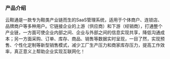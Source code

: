 ### 产品介绍

云鞋通是一款专为鞋类产业链而生的SaaS管理系统，适用于个体商户、连锁店、品牌商户等多种用户。它链接企业的上游（供应商）和下游（经销商），打通整个产业链，一方面可使企业内部之间、企业与外部之间的信息实现共享，降低沟通成本；另一方面采购、订单、库存、商品、销售等数据实时呈现，一目了然，实现预售、个性化定制等新型销售模式，减少工厂生产压力和商家库存压力，提高工作效率，真正意义上帮助企业实现互联网化！

